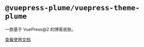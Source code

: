 # `@vuepress-plume/vuepress-theme-plume`

一款基于 VuePress@2 的博客皮肤。

[查看使用文档](https://pengzhanbo.cn/note/vuepress-theme-plume)
